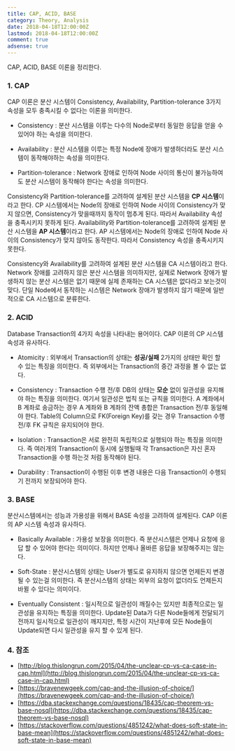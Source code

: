 ```yaml
---
title: CAP, ACID, BASE
category: Theory, Analysis
date: 2018-04-18T12:00:00Z
lastmod: 2018-04-18T12:00:00Z
comment: true
adsense: true
---
```


CAP, ACID, BASE 이론을 정리한다.

### 1. CAP

CAP 이론은 분산 시스템이 Consistency, Availability, Partition-tolerance 3가지 속성을 모두 충족시킬 수 없다는 이론을 의미한다.

* Consistency : 분산 시스템을 이루는 다수의 Node로부터 동일한 응답을 얻을 수 있어야 하는 속성을 의미한다.

* Availability : 분산 시스템을 이루는 특정 Node에 장애가 발생하더라도 분산 시스템이 동작해야하는 속성을 의미한다.

* Partition-tolerance : Network 장애로 인하여 Node 사이의 통신이 불가능하여도 분산 시스템이 동작해야 한다는 속성을 의미한다.

Consistency와 Partition-tolerance를 고려하여 설계된 분산 시스템을 **CP 시스템**이라고 한다. CP 시스템에서는 Node의 장애로 인하여 Node 사이의 Consistency가 맞지 않으면, Consistency가 맞을때까지 동작이 멈추게 된다. 따라서 Availability 속성을 충족시키지 못하게 된다. Availability와 Partition-tolerance를 고려하여 설계된 분산 시스템을 **AP 시스템**이라고 한다. AP 시스템에서는 Node의 장애로 인하여 Node 사이의 Consistency가 맞지 않아도 동작한다. 따라서 Consistency 속성을 충족시키지 못한다.

Consistency와 Availability를 고려하여 설계된 분산 시스템을 CA 시스템이라고 한다. Network 장애를 고려하지 않은 분산 시스템을 의미하지만, 실제로 Network 장애가 발생하지 않는 분산 시스템은 없기 때문에 실제 존재하는 CA 시스템은 없다라고 보는것이 맞다. 단일 Node에서 동작하는 시스템은 Network 장애가 발생하지 않기 때문에 일반적으로 CA 시스템으로 분류한다.

### 2. ACID

Database Transaction의 4가지 속성을 나타내는 용어이다. CAP 이론의 CP 시스템 속성과 유사하다.

* Atomicity : 외부에서 Transaction의 상태는 **성공/실패** 2가지의 상태만 확인 할 수 있는 특징을 의미한다. 즉 외부에서는 Transaction의 중간 과정을 볼 수 없는 없다.

* Consistency : Transaction 수행 전/후 DB의 상태는 **모순** 없이 일관성을 유지해야 하는 특징을 의미한다. 여기서 일관성은 법칙 또는 규칙을 의미한다. A 계좌에서 B 계좌로 송금하는 경우 A 계좌와 B 계좌의 잔액 총합은 Transaction 전/후 동일해야 한다. Table의 Column으로 FK(Foreign Key)를 갖는 경우 Transaction 수행 전/후 FK 규칙은 유지되어야 한다.

* Isolation : Transaction은 서로 완전히 독립적으로 실행되야 하는 특징을 의미한다. 즉 여러개의 Transaction이 동시에 실행될때 각 Transaction은 자신 혼자 Transaction을 수행 하는것 처럼 동작해야 된다.

* Durability : Transaction이 수행된 이후 변경 내용은 다음 Transaction이 수행되기 전까지 보장되어야 한다.

### 3. BASE

분산시스템에서는 성능과 가용성을 위해서 BASE 속성을 고려하여 설계된다. CAP 이론의 AP 시스템 속성과 유사하다.

* Basically Available : 가용성 보장을 의미한다. 즉 분산시스템은 언제나 요청에 응답 할 수 있어야 한다는 의미이다. 하지만 언제나 올바른 응답을 보장해주지는 않는다.

* Soft-State : 분산시스템의 상태는 User가 별도로 유지하지 않으면 언제든지 변경 될 수 있는걸 의미한다. 즉 분산시스템의 상태는 외부의 요청이 없더라도 언제든지 바뀔 수 있다는 의미이다.

* Eventually Consistent : 일시적으로 일관성이 깨질수는 있지만 최종적으로는 일관성을 유지하는 특징을 의미한다. Update된 Data가 다른 Node들에게 전달되기 전까지 일시적으로 일관성이 깨지지만, 특정 시간이 지난후에 모든 Node들이 Update되면 다시 일관성을 유지 할 수 있게 된다.

### 4. 참조

* [http://blog.thislongrun.com/2015/04/the-unclear-cp-vs-ca-case-in-cap.html](http://blog.thislongrun.com/2015/04/the-unclear-cp-vs-ca-case-in-cap.html)
* [https://bravenewgeek.com/cap-and-the-illusion-of-choice/](https://bravenewgeek.com/cap-and-the-illusion-of-choice/)
* [https://dba.stackexchange.com/questions/18435/cap-theorem-vs-base-nosql](https://dba.stackexchange.com/questions/18435/cap-theorem-vs-base-nosql)
* [https://stackoverflow.com/questions/4851242/what-does-soft-state-in-base-mean](https://stackoverflow.com/questions/4851242/what-does-soft-state-in-base-mean)
